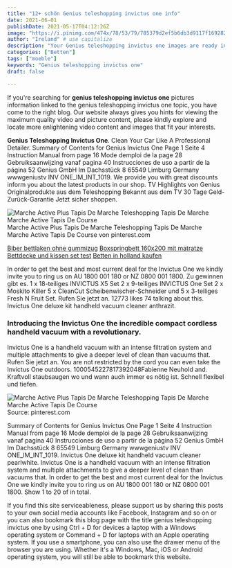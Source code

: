 ```yaml
---
title: "12+ schön Genius teleshopping invictus one info"
date: 2021-06-01
publishDate: 2021-05-17T04:12:26Z
image: "https://i.pinimg.com/474x/78/53/79/785379d2ef5b6db3d9117f169282afe9.jpg"
author: "Ireland" # use capitalize
description: "Your Genius teleshopping invictus one images are ready in this website. Genius teleshopping invictus one are a topic that is being searched for and liked by netizens today. You can Get the Genius teleshopping invictus one files here. Get all free photos."
categories: ["Betten"]
tags: ["moeble"]
keywords: "Genius teleshopping invictus one"
draft: false

---
```


If you're searching for **genius teleshopping invictus one** pictures information linked to the genius teleshopping invictus one topic, you have come to the right  blog. Our website always  gives you  hints  for viewing  the maximum  quality video and picture  content, please kindly explore and locate more enlightening video content and images that fit your interests.

**Genius Teleshopping Invictus One**. Clean Your Car Like A Professional Detailer. Summary of Contents for Genius Invictus One Page 1 Seite 4 Instruction Manual from page 16 Mode demploi de la page 28 Gebruiksaanwijzing vanaf pagina 40 Instrucciones de uso a partir de la página 52 Genius GmbH Im Dachsstück 8 65549 Limburg Germany wwwgeniustv INV ONE_IM_INT_1019. We provide you with great discounts inform you about the latest products in our shop. TV Highlights von Genius Originalprodukte aus dem Teleshopping Bekannt aus dem TV 30 Tage Geld-Zurück-Garantie Jetzt sicher shoppen.

![Marche Active Plus Tapis De Marche Teleshopping Tapis De Marche Marche Active Tapis De Course](https://i.pinimg.com/474x/78/53/79/785379d2ef5b6db3d9117f169282afe9.jpg "Marche Active Plus Tapis De Marche Teleshopping Tapis De Marche Marche Active Tapis De Course")
Marche Active Plus Tapis De Marche Teleshopping Tapis De Marche Marche Active Tapis De Course von pinterest.com

[Biber bettlaken ohne gummizug](/biber-bettlaken-ohne-gummizug/)
[Boxspringbett 160x200 mit matratze](/boxspringbett-160x200-mit-matratze/)
[Bettdecke und kissen set test](/bettdecke-und-kissen-set-test/)
[Betten in holland kaufen](/betten-in-holland-kaufen/)

In order to get the best and most current deal for the Invictus One we kindly invite you to ring us on AU 1800 001 180 or NZ 0800 001 1800. Zu gewinnen gibt es. 1 x 18-teiliges INVICTUS X5 Set 2 x 9-teiliges INVICTUS One Set 2 x Moskito Killer 5 x CleanCut Scheibenwischer-Schneider und 5 x 3-teiliges Fresh N Fruit Set. Rufen Sie jetzt an. 12773 likes 74 talking about this. Invictus One deluxe kit handheld vacuum cleaner anthrazit.

### Introducing the Invictus One the incredible compact cordless handheld vacuum with a revolutionary.

Invictus One is a handheld vacuum with an intense filtration system and multiple attachments to give a deeper level of clean than vacuums that. Rufen Sie jetzt an. You are not restricted by the cord you can even take the Invictus One outdoors. 1000545227817392048Fabienne Neuhold and. Kraftvoll staubsaugen wo und wann auch immer es nötig ist. Schnell flexibel und tiefen.


![Marche Active Plus Tapis De Marche Teleshopping Tapis De Marche Marche Active Tapis De Course](https://i.pinimg.com/474x/78/53/79/785379d2ef5b6db3d9117f169282afe9.jpg "Marche Active Plus Tapis De Marche Teleshopping Tapis De Marche Marche Active Tapis De Course")
Source: pinterest.com

Summary of Contents for Genius Invictus One Page 1 Seite 4 Instruction Manual from page 16 Mode demploi de la page 28 Gebruiksaanwijzing vanaf pagina 40 Instrucciones de uso a partir de la página 52 Genius GmbH Im Dachsstück 8 65549 Limburg Germany wwwgeniustv INV ONE_IM_INT_1019. Invictus One deluxe kit handheld vacuum cleaner pearlwhite. Invictus One is a handheld vacuum with an intense filtration system and multiple attachments to give a deeper level of clean than vacuums that. In order to get the best and most current deal for the Invictus One we kindly invite you to ring us on AU 1800 001 180 or NZ 0800 001 1800. Show 1 to 20 of in total.

If you find this site serviceableness, please support us by sharing this posts to your own social media accounts like Facebook, Instagram and so on or you can also bookmark this blog page with the title genius teleshopping invictus one by using Ctrl + D for devices a laptop with a Windows operating system or Command + D for laptops with an Apple operating system. If you use a smartphone, you can also use the drawer menu of the browser you are using. Whether it's a Windows, Mac, iOS or Android operating system, you will still be able to bookmark this website.
